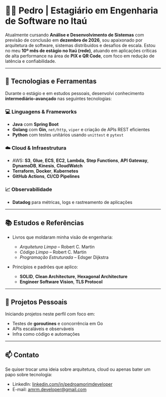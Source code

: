# 👨‍💻 Pedro | Estagiário em Engenharia de Software no Itaú

Atualmente cursando **Análise e Desenvolvimento de Sistemas** com previsão de conclusão em **dezembro de 2026**, sou apaixonado por arquitetura de software, sistemas distribuídos e desafios de escala. Estou no meu **10º mês de estágio no Itaú (rede)**, atuando em aplicações críticas de alta performance na área de **PIX e QR Code**, com foco em redução de latência e confiabilidade.

---

## 🚀 Tecnologias e Ferramentas

Durante o estágio e em estudos pessoais, desenvolvi conhecimento **intermediário-avançado** nas seguintes tecnologias:

### 💻 Linguagens & Frameworks
- **Java** com **Spring Boot**
- **Golang** com **Gin**, `net/http`, `viper` e criação de APIs REST eficientes
- **Python** com testes unitários usando `unittest` e `pytest`

### ☁️ Cloud & Infraestrutura
- AWS: **S3**, **Glue**, **ECS**, **EC2**, **Lambda**, **Step Functions**, **API Gateway**, **DynamoDB**, **Kinesis**, **CloudWatch**
- **Terraform**, **Docker**, **Kubernetes**
- **GitHub Actions**, **CI/CD Pipelines**

### 📈 Observabilidade
- **Datadog** para métricas, logs e rastreamento de aplicações

---

## 📚 Estudos e Referências

- Livros que moldaram minha visão de engenharia:
  - *Arquitetura Limpa* – Robert C. Martin
  - *Código Limpo* – Robert C. Martin
  - *Programação Estruturada* – Edsger Dijkstra

- Princípios e padrões que aplico:
  - **SOLID**, **Clean Architecture**, **Hexagonal Architecture**
  - **Engineer Software Vision**, **TLS Protocol**

---

## 🧠 Projetos Pessoais

Iniciando projetos neste perfil com foco em:
- Testes de **goroutines** e concorrência em Go
- APIs escaláveis e observáveis
- Infra como código e automações

---

## 📫 Contato

Se quiser trocar uma ideia sobre arquitetura, cloud ou apenas bater um papo sobre tecnologia:

- LinkedIn: [linkedin.com/in/pedroamorimdeveloper](https://linkedin.com/in/pedroamorimdeveloper)
- E-mail: amrm.developer@gmail.com